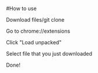 #How to use

Download files/git clone

Go to chrome://extensions

Click "Load unpacked"

Select file that you just downloaded

Done!
